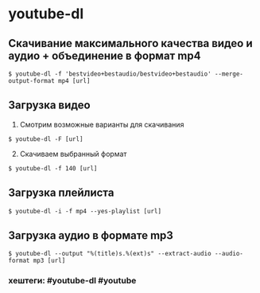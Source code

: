 # youtube-dl

## Скачивание максимального качества видео и аудио + объединение в формат mp4
~~~~
$ youtube-dl -f 'bestvideo+bestaudio/bestvideo+bestaudio' --merge-output-format mp4 [url]
~~~~


## Загрузка видео

1. Смотрим возможные варианты для скачивания

~~~~
$ youtube-dl -F [url]
~~~~

2. Скачиваем выбранный формат

~~~~
$ youtube-dl -f 140 [url]
~~~~

## Загрузка плейлиста
~~~~
$ youtube-dl -i -f mp4 --yes-playlist [url]
~~~~

## Загрузка аудио в формате mp3

~~~~
$ youtube-dl --output "%(title)s.%(ext)s" --extract-audio --audio-format mp3 [url]
~~~~

### хештеги: #youtube-dl  #youtube 